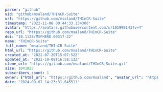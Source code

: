 ```yaml
---
parser: "github"
uid: "github/msaland/THInCR-Suite"
url: "https://github.com/msaland/THInCR-Suite"
timestamp: "2022-11-06 00:44:33.134306"
avatar: "https://avatars.githubusercontent.com/u/101999143?v=4"
repo_url: "https://github.com/msaland/THInCR-Suite"
doi: "10.1128/MSPHERE.00317-22"
name: "THInCR-Suite"
full_name: "msaland/THInCR-Suite"
html_url: "https://github.com/msaland/THInCR-Suite"
created_at: "2022-07-20T15:07:52Z"
updated_at: "2022-10-08T16:58:13Z"
clone_url: "https://github.com/msaland/THInCR-Suite.git"
size: 1041023
subscribers_count: 1
owner: {"html_url": "https://github.com/msaland", "avatar_url": "https://avatars.githubusercontent.com/u/101999143?v=4", "login": "msaland", "type": "User"}
date: "2024-09-07 14:23:31.645511"
---
```

